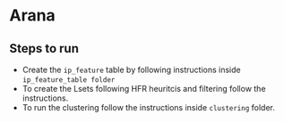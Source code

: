 # Arana

Steps to run
----------------------------------------------------
- Create the `ip_feature` table by following instructions inside `ip_feature_table folder`
- To create the Lsets following HFR heuritcis and filtering follow the instructions.
- To run the clustering follow the instructions inside `clustering` folder.


